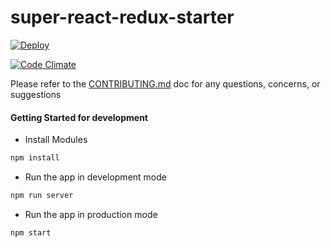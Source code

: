 # super-react-redux-starter

[![Deploy](https://www.herokucdn.com/deploy/button.svg)](https://heroku.com/deploy?template=https://github.com/stephn-r/super-react-redux-starter)

[![Code Climate](https://codeclimate.com/github/Stephn-R/super-react-redux-starter/badges/gpa.svg)](https://codeclimate.com/github/Stephn-R/super-react-redux-starter)

Please refer to the [CONTRIBUTING.md](https://github.com/stephn-r/super-angular2-starter/blob/master/CONTRIBUTING.md) doc for any questions, concerns, or suggestions

#### Getting Started for development

- Install Modules

```sh
npm install
```

- Run the app in development mode

```sh
npm run server
```

- Run the app in production mode

```sh
npm start
```
